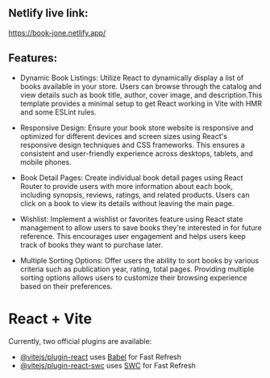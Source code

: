 
## Netlify live link:
https://book-jone.netlify.app/
## Features:

- Dynamic Book Listings: Utilize React to dynamically display a list of books available in your store. Users can browse through the catalog and view details such as book title, author, cover image, and description.This template provides a minimal setup to get React working in Vite with HMR and some ESLint rules.

- Responsive Design: Ensure your book store website is responsive and optimized for different devices and screen sizes using React's responsive design techniques and CSS frameworks. This ensures a consistent and user-friendly experience across desktops, tablets, and mobile phones.

- Book Detail Pages: Create individual book detail pages using React Router to provide users with more information about each book, including synopsis, reviews, ratings, and related products. Users can click on a book to view its details without leaving the main page.

- Wishlist: Implement a wishlist or favorites feature using React state management to allow users to save books they're interested in for future reference. This encourages user engagement and helps users keep track of books they want to purchase later.

- Multiple Sorting Options: Offer users the ability to sort books by various criteria such as  publication year, rating, total pages. Providing multiple sorting options allows users to customize their browsing experience based on their preferences.

# React + Vite

Currently, two official plugins are available:

- [@vitejs/plugin-react](https://github.com/vitejs/vite-plugin-react/blob/main/packages/plugin-react/README.md) uses [Babel](https://babeljs.io/) for Fast Refresh
- [@vitejs/plugin-react-swc](https://github.com/vitejs/vite-plugin-react-swc) uses [SWC](https://swc.rs/) for Fast Refresh
